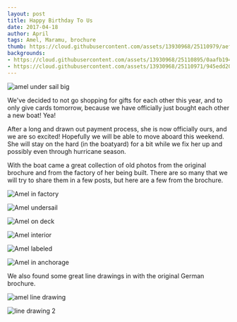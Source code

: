 ```yaml
---
layout: post
title: Happy Birthday To Us
date: 2017-04-18
author: April
tags: Amel, Maramu, brochure
thumb: https://cloud.githubusercontent.com/assets/13930968/25110979/aef43b8a-23ad-11e7-80f0-42eaa65149c8.JPG
backgrounds:
- https://cloud.githubusercontent.com/assets/13930968/25110895/0aafb194-23ad-11e7-8323-e46444dae484.JPG
- https://cloud.githubusercontent.com/assets/13930968/25110971/945edd20-23ad-11e7-94bc-f710d4bc0889.JPG
---
```

![amel under sail big](https://cloud.githubusercontent.com/assets/13930968/25110979/aef43b8a-23ad-11e7-80f0-42eaa65149c8.JPG)

We've decided to not go shopping for gifts for each other this year, and to only give cards tomorrow, because we have officially just bought each other a new boat! Yea! 

After a long and drawn out payment process, she is now officially ours, and we are so excited! Hopefully we will be able to move aboard this weekend. She will stay on the hard (in the boatyard) for a bit while we fix her up and possibly even through hurricane season. 

With the boat came a great collection of old photos from the original brochure and from the factory of her being built. There are so many that we will try to share them in a few posts, but here are a few from the brochure. 

![Amel in factory](https://cloud.githubusercontent.com/assets/13930968/25110919/327055f8-23ad-11e7-80eb-3f89fae1ddfd.JPG)

![Amel undersail](https://cloud.githubusercontent.com/assets/13930968/25110928/48357bf2-23ad-11e7-838c-a53dbe772a1d.JPG)

![Amel on deck](https://cloud.githubusercontent.com/assets/13930968/25110940/5f90718a-23ad-11e7-93a1-cddc7ff04f61.JPG)

![Amel interior](https://cloud.githubusercontent.com/assets/13930968/25110961/7b1fdeae-23ad-11e7-8cc9-3daf58c2e2a3.JPG)

![Amel labeled](https://cloud.githubusercontent.com/assets/13930968/25110971/945edd20-23ad-11e7-94bc-f710d4bc0889.JPG)

![Amel in anchorage](https://cloud.githubusercontent.com/assets/13930968/25110895/0aafb194-23ad-11e7-8323-e46444dae484.JPG)

We also found some great line drawings in with the original German brochure. 

![amel line drawing](https://cloud.githubusercontent.com/assets/13930968/25111369/3d562cd8-23b0-11e7-92d6-d26eae1a4bd6.JPG)

![line drawing 2](https://cloud.githubusercontent.com/assets/13930968/25111382/53a83648-23b0-11e7-9fe9-222687b0340c.JPG)


